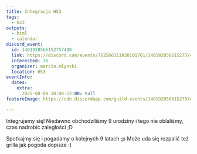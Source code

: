 ```yaml
---
title: Integracja HS3
tags:
  - hs3
outputs:
  - html
  - calendar
discord_event:
  id: 1401928566152757498
  link: https://discord.com/events/762566311930101761/1401928566152757498
  interested: 36
  organizer: marcin.mlynski
  location: HS3
eventInfo:
  dates:
    extra:
      2025-08-08 18:00-22:00: null
featureImage: https://cdn.discordapp.com/guild-events/1401928566152757498/3dd31aa349ae578dc749600d379a33f8.png?size=1024

---
```


Integrujemy się! Niedawno obchodziliśmy 9 urodziny i tego nie oblaliśmy, czas nadrobić zaległości ;D 

Spotkajmy się i pogadamy o kolejnych 9 latach ;p Może uda się rozpalić też grilla jak pogoda dopisze :)
